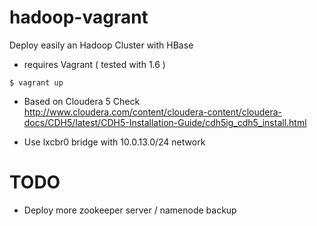 hadoop-vagrant
==============

Deploy easily an Hadoop Cluster with HBase

- requires Vagrant ( tested with 1.6 )

```
$ vagrant up
```

 - Based on Cloudera 5
Check http://www.cloudera.com/content/cloudera-content/cloudera-docs/CDH5/latest/CDH5-Installation-Guide/cdh5ig_cdh5_install.html

 - Use lxcbr0 bridge with 10.0.13.0/24 network



TODO
====
 - Deploy more zookeeper server / namenode backup
